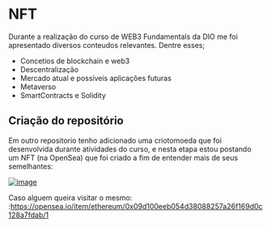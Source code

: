 # NFT
Durante a realização do curso de WEB3 Fundamentals da DIO me foi apresentado diversos conteudos relevantes. Dentre esses;
  * Concetios de blockchain e web3
  * Descentralização
  * Mercado atual e possíveis aplicações futuras
  * Metaverso
  * SmartContracts e Solidity

## Criação do repositório
Em outro repositorio tenho adicionado uma criotomoeda que foi desenvolvida durante atividades do curso, e nesta etapa estou postando um NFT (na OpenSea) que foi criado a fim de entender mais de seus semelhantes:

[![image](https://github.com/user-attachments/assets/3aef2276-7640-42fb-8118-e9141cdcbce7)](https://opensea.io/item/ethereum/0x09d100eeb054d38088257a26f169d0c128a7fdab/1)

Caso alguem queira visitar o mesmo: :https://opensea.io/item/ethereum/0x09d100eeb054d38088257a26f169d0c128a7fdab/1

